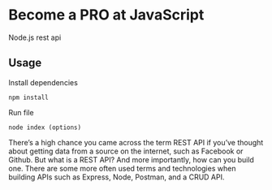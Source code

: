 # Become a PRO at JavaScript

Node.js rest api

## Usage

Install dependencies

```
npm install
```

Run file

```
node index (options)
```
There’s a high chance you came across the term REST API if you’ve thought about getting data from a source on the internet, such as Facebook or Github. But what is a REST API? And more importantly, how can you build one. There are some more often used terms and technologies when building APIs such as Express, Node, Postman, and a CRUD API.
 
